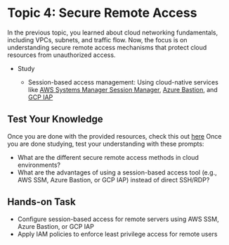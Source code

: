 # Topic 4: Secure Remote Access
In the previous topic, you learned about cloud networking fundamentals, including VPCs, subnets, and traffic flow. Now, the focus is on understanding secure remote access mechanisms that protect cloud resources from unauthorized access.

- Study
    
    - Session-based access management: Using cloud-native services like [AWS Systems Manager Session Manager](https://docs.aws.amazon.com/systems-manager/latest/userguide/session-manager.html), [Azure Bastion](https://learn.microsoft.com/en-us/azure/bastion/), and [GCP IAP](https://www.youtube.com/watch?v=Vfxf2LdsXfs)


## Test Your Knowledge
Once you are done with the provided resources, check this out [here](https://awstip.com/aws-dont-ssh-into-your-public-bastion-use-ssm-session-manager-instead-a5b527f8db41)
Once you are done studying, test your understanding with these prompts:

- What are the different secure remote access methods in cloud environments?
- What are the advantages of using a session-based access tool (e.g., AWS SSM, Azure Bastion, or GCP IAP) instead of direct SSH/RDP?


## Hands-on Task
- Configure session-based access for remote servers using AWS SSM, Azure Bastion, or GCP IAP
- Apply IAM policies to enforce least privilege access for remote users
